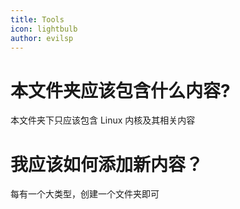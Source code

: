 ```yaml
---
title: Tools
icon: lightbulb
author: evilsp
---
```


# 本文件夹应该包含什么内容?

本文件夹下只应该包含 Linux 内核及其相关内容

# 我应该如何添加新内容？

每有一个大类型，创建一个文件夹即可
